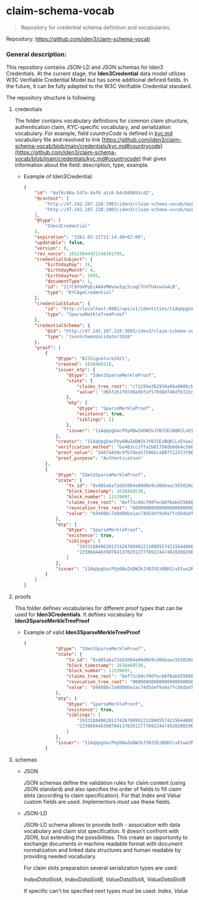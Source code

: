 # claim-schema-vocab

> Repository for credential schema definition and vocabularies.
>

Repository: https://github.com/iden3/claim-schema-vocab

### General description:

This repository contains JSON-LD and JSON schemas for Iden3 Credentials.
At the current stage, the **Iden3Credential** data model utilizes W3C Verifiable Credential Model but has some additional defined fields. In the future, it can be fully adapted to the W3C Verifiable Credential standard.

The repository structure is following:

1. credentials

   The folder contains vocabulary definitions for common claim structure, authentication claim, KYC-specific vocabulary, and serialization vocabulary.
   For example, field *countryCode* is defined in [kyc.md](credentials/kyc.md) vocabulary file and resolved to link [https://github.com/iden3/claim-schema-vocab/blob/main/credentials/kyc.md#countrycode](https://github.com/iden3/claim-schema-vocab/blob/main/credentials/kyc.md#countrycode) that gives information about the field: description, type, example.

   - Example of Iden3Credential:

       ```json
       {
           "id": "8af6c48a-547a-4af6-a1c6-b4c049691cd2",
           "@context": [
               "http://47.242.107.228:3003/iden3/claim-schema-vocab/main/schemas/json-ld/iden3credential.json-ld",
               "http://47.242.107.228:3003/iden3/claim-schema-vocab/main/schemas/json-ld/kyc.json-ld"
           ],
           "@type": [
               "Iden3Credential"
           ],
           "expiration": "2361-03-21T21:14:48+02:00",
           "updatable": false,
           "version": 0,
           "rev_nonce": 10525844421148161795,
           "credentialSubject": {
               "birthdayDay": 24,
               "birthdayMonth": 4,
               "birthdayYear": 1995,
               "documentType": 1,
               "id": "117C9YUVPqEcAAAVMWvew1qc5cogC7nVTU4swnkAcB",
               "type": "KYCAgeCredential"
           },
           "credentialStatus": {
               "id": "http://localhost:8001/api/v1/identities/11AqUpgUacPUy6BwZeDW2kJYBJSEzBQKCLvEtwa2Rs/claims/revocation/status/10525844421148161795",
               "type": "SparseMetkleTreeProof"
           },
           "credentialSchema": {
               "@id": "http://47.242.107.228:3003/iden3/claim-schema-vocab/main/schemas/json/KYCAgeCredential.json",
               "type": "JsonSchemaValidator2018"
           },
           "proof": [
               {
                   "@type": "BJJSignature2021",
                   "created": 1638468318,
                   "issuer_mtp": {
                       "@type": "Iden3SparseMerkleProof",
                       "state": {
                           "claims_tree_root": "c71299a362950a08a900bcb260cbdac97378ed611d5f9348c58e06ac6875bd2a",
                           "value": "d66f2b1f07d8a9bfaf570d8d746dfb11bce9f33fdabcacf8d46e5cf787e7e22b"
                       },
                       "mtp": {
                           "@type": "SparseMerkleProof",
                           "existence": true,
                           "siblings": []
                       },
                       "issuer": "11AqUpgUacPUy6BwZeDW2kJYBJSEzBQKCLvEtwa2Rs"
                   },
                   "creator": "11AqUpgUacPUy6BwZeDW2kJYBJSEzBQKCLvEtwa2Rs",
                   "verification_method": "ba483cc1ffa1b01750db0de4c560f13146c82e281d6d7bdf05484987a87aea23",
                   "proof_value": "26674458c9fb7dea57506bca887f12372f062c797f76643c66b81a1d73784218dbd914a9c630fdd677da147eeba7aa903905e81145ecb8d7e0e54296e33c3304",
                   "proof_purpose": "Authentication"
               },
               {
                   "@type": "Iden3SparseMerkleProof",
                   "state": {
                       "tx_id": "0xd85a6a72dd3d04a00d0e9cd8bbaac555820d60a5f1024d1c9c6c2c1390376cea",
                       "block_timestamp": 1638468530,
                       "block_number": 11539897,
                       "claims_tree_root": "8ef71c04cf00fecb0f0ab455088862198e8a66fd162bbb52c4dbd9d4de994929",
                       "revocation_tree_root": "0000000000000000000000000000000000000000000000000000000000000000",
                       "value": "b9488bc7a0d9bbe1ac74d5def9a9a7fc6bdadfb2269245ae0d2fd817bc0dc124"
                   },
                   "mtp": {
                       "@type": "SparseMerkleProof",
                       "existence": true,
                       "siblings": [
                           "19331884062013742676999221288855742156448004856978252244854118388210484187847",
                           "2250684463907041370291277709224474920208296274915622528394669370926641373444"
                       ]
                   },
                   "issuer": "11AqUpgUacPUy6BwZeDW2kJYBJSEzBQKCLvEtwa2Rs"
               }
           ]
       }
       ```

2. proofs

   This folder defines vocabularies for different proof types that can be used for **Iden3Credentials**. It defines vocabulary for **Iden3SparseMerkleTreeProof**

   - Example of valid **Iden3SparseMerkleTreeProof**

       ```json
       {
                   "@type": "Iden3SparseMerkleProof",
                   "state": {
                       "tx_id": "0xd85a6a72dd3d04a00d0e9cd8bbaac555820d60a5f1024d1c9c6c2c1390376cea",
                       "block_timestamp": 1638468530,
                       "block_number": 11539897,
                       "claims_tree_root": "8ef71c04cf00fecb0f0ab455088862198e8a66fd162bbb52c4dbd9d4de994929",
                       "revocation_tree_root": "0000000000000000000000000000000000000000000000000000000000000000",
                       "value": "b9488bc7a0d9bbe1ac74d5def9a9a7fc6bdadfb2269245ae0d2fd817bc0dc124"
                   },
                   "mtp": {
                       "@type": "SparseMerkleProof",
                       "existence": true,
                       "siblings": [
                           "19331884062013742676999221288855742156448004856978252244854118388210484187847",
                           "2250684463907041370291277709224474920208296274915622528394669370926641373444"
                       ]
                   },
                   "issuer": "11AqUpgUacPUy6BwZeDW2kJYBJSEzBQKCLvEtwa2Rs"
               }
       ```

3. schemas
   - JSON

     JSON schemas define the validation rules for claim content (using JSON standard)
     and also specifies the order of fields to fill claim slots (according to claim specification). For that *Index* and *Value* custom fields are used. Implementors *must* use these fields.

   - JSON-LD

     JSON-LD schema allows to provide both - association with data vocabulary and claim slot specification. It doesn't confront with JSON, but extending the possibilities. This create an opportunity to exchange documents in machine readable format with document normalization and linked data structures and human readable by providing needed vocabulary.

     For claim slots preparation several serialization types are used:

     *IndexDataSlotA*, *IndexDataSlotB, ValueDataSlotA, ValueDataSlotB*

     If specific can't be specified next types must be used: *Index, Value*
